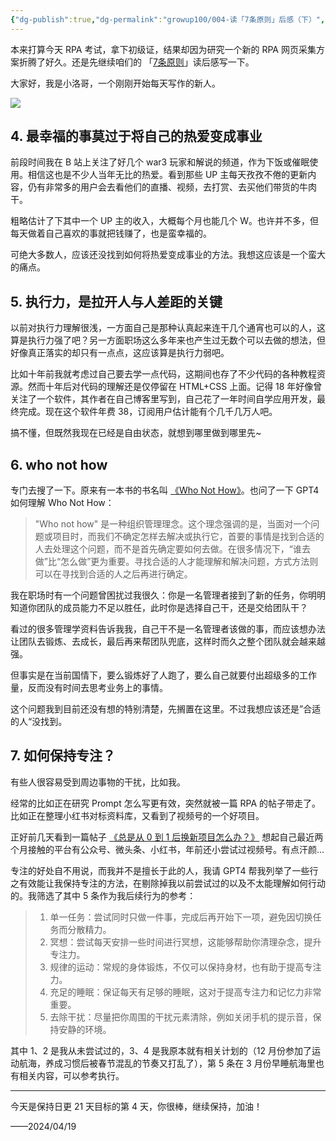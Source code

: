 ```yaml
---
{"dg-publish":true,"dg-permalink":"growup100/004-读「7条原则」后感（下）","permalink":"/growup100/004-读「7条原则」后感（下）/","tags":["小洛哥成长笔记"],"noteIcon":"1","created":"2024-04-19","updated":"2024-04-20"}
---
```


本来打算今天 RPA 考试，拿下初级证，结果却因为研究一个新的 RPA 网页采集方案折腾了好久。还是先继续咱们的 「[7条原则](https://mp.weixin.qq.com/s/6NgecVuqhhjK7PoTCjK6eQ)」读后感写一下。

大家好，我是小洛哥，一个刚刚开始每天写作的新人。

![](http://img.xlg.life/images/202404200028910.png)

## 4. 最幸福的事莫过于将自己的热爱变成事业
前段时间我在 B 站上关注了好几个 war3 玩家和解说的频道，作为下饭或催眠使用。相信这也是不少人当年无比的热爱。看到那些 UP 主每天孜孜不倦的更新内容，仍有非常多的用户会去看他们的直播、视频，去打赏、去买他们带货的牛肉干。

粗略估计了下其中一个 UP 主的收入，大概每个月也能几个 W。也许并不多，但每天做着自己喜欢的事就把钱赚了，也是蛮幸福的。

可绝大多数人，应该还没找到如何将热爱变成事业的方法。我想这应该是一个蛮大的痛点。

## 5. 执行力，是拉开人与人差距的关键
以前对执行力理解很浅，一方面自己是那种认真起来连干几个通宵也可以的人，这算是执行力强了吧？另一方面职场这么多年来也产生过无数个可以去做的想法，但好像真正落实的却只有一点点，这应该算是执行力弱吧。

比如十年前我就考虑过自己要去学一点代码，这期间也存了不少代码的各种教程资源。然而十年后对代码的理解还是仅停留在 HTML+CSS 上面。记得 18 年好像曾关注了一个软件，其作者在自己博客里写到，自己花了一年时间自学应用开发，最终完成。现在这个软件年费 38，订阅用户估计能有个几千几万人吧。

搞不懂，但既然我现在已经是自由状态，就想到哪里做到哪里先~

## 6. who not how
专门去搜了一下。原来有一本书的书名叫 [《Who Not How》](https://book.douban.com/subject/35261977/)。也问了一下 GPT4 如何理解 Who Not How：

> "Who not how" 是一种组织管理理念。这个理念强调的是，当面对一个问题或项目时，而我们不确定怎样去解决或执行它，首要的事情是找到合适的人去处理这个问题，而不是首先确定要如何去做。在很多情况下，“谁去做”比“怎么做”更为重要。寻找合适的人才能理解和解决问题，方式方法则可以在寻找到合适的人之后再进行确定。

我在职场时有一个问题曾困扰过我很久：你是一名管理者接到了新的任务，你明明知道你团队的成员能力不足以胜任，此时你是选择自己干，还是交给团队干？

看过的很多管理学资料告诉我我，自己干不是一名管理者该做的事，而应该想办法让团队去锻炼、去成长，最后再来帮团队兜底，这样时而久之整个团队就会越来越强。

但事实是在当前国情下，要么锻炼好了人跑了，要么自己就要付出超级多的工作量，反而没有时间去思考业务上的事情。

这个问题我到目前还没有想的特别清楚，先搁置在这里。不过我想应该还是”合适的人“没找到。

## 7. 如何保持专注？

有些人很容易受到周边事物的干扰，比如我。

经常的比如正在研究 Prompt 怎么写更有效，突然就被一篇 RPA 的帖子带走了。比如正在整理小红书对标资料库，又看到了视频号的一个好项目。

正好前几天看到一篇帖子 [《总是从 0 到 1 后换新项目怎么办？》](https://wx.zsxq.com/dweb2/index/topic_detail/1522452414145152) 想起自己最近两个月接触的平台有公众号、微头条、小红书，年前还小尝试过视频号。有点汗颜...

专注的好处自不用说，而我并不是擅长于此的人，我请 GPT4 帮我列举了一些行之有效能让我保持专注的方法，在剔除掉我以前尝试过的以及不太能理解如何行动的。我筛选了其中 5 条作为我后续行为的参考：

> 1. 单一任务：尝试同时只做一件事，完成后再开始下一项，避免因切换任务而分散精力。
> 2. 冥想：尝试每天安排一些时间进行冥想，这能够帮助你清理杂念，提升专注力。
> 3. 规律的运动：常规的身体锻炼，不仅可以保持身材，也有助于提高专注力。
> 4. 充足的睡眠：保证每天有足够的睡眠，这对于提高专注力和记忆力非常重要。
> 5. 去除干扰：尽量把你周围的干扰元素清除，例如关闭手机的提示音，保持安静的环境。

其中 1、2 是我从未尝试过的，3、4 是我原本就有相关计划的（12 月份参加了运动航海，养成习惯后被春节混乱的节奏又打乱了），第 5 条在 3 月份早睡航海里也有相关内容，可以参考执行。

---

今天是保持日更 21 天目标的第 4 天，你很棒，继续保持，加油！

——2024/04/19